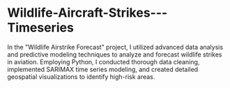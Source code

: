 # Wildlife-Aircraft-Strikes---Timeseries
 In the "Wildlife Airstrike Forecast" project, I utilized advanced data analysis and predictive modeling techniques to analyze and forecast wildlife strikes in aviation. Employing Python, I conducted thorough data cleaning, implemented SARIMAX time series modeling, and created detailed geospatial visualizations to identify high-risk areas.
